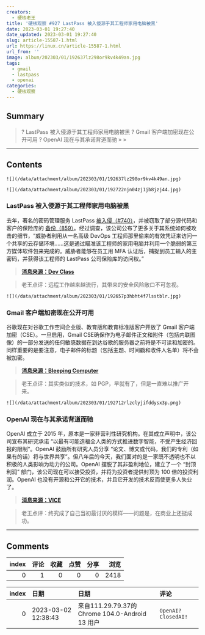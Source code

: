 ```yaml
---
creators:
  - 硬核老王
title: '硬核观察 #927 LastPass 被入侵源于其工程师家用电脑被黑'
date: 2023-03-01 19:27:40
date_updated: 2023-03-01 19:27:40
slug: article-15587-1.html
url: https://linux.cn/article-15587-1.html
url_from: ''
image: album/202303/01/192637lz298or9kv4k49an.jpg
tags:
  - gmail
  - lastpass
  - openai
categories:
  - 硬核观察
---
```


## Summary

> ? LastPass 被入侵源于其工程师家用电脑被黑
> ? Gmail 客户端加密现在公开可用
> ? OpenAI 现在与其承诺背道而驰
> » 
> »

***

<!-- more -->

## Contents

`![](/data/attachment/album/202303/01/192637lz298or9kv4k49an.jpg)`

`![](/data/attachment/album/202303/01/192722njn04zj1jb8jzj44.jpg)`

### LastPass 被入侵源于其工程师家用电脑被黑

去年，著名的密码管理服务 LastPass [被入侵（#740）](https://linux.cn/article-14969-1.html)，并被窃取了部分源代码和客户的保险库的 [备份（859）](https://linux.cn/article-15376-1.html)。经过调查，该公司公布了更多关于其系统如何被攻击的细节，“威胁者利用从一名高级 DevOps 工程师那里偷来的有效凭证来访问一个共享的云存储环境……这是通过瞄准该工程师的家用电脑并利用一个脆弱的第三方媒体软件包来完成的。威胁者能够在员工用 MFA 认证后，捕捉到员工输入的主密码，并获得该工程师的 LastPass 公司保险库的访问权。”

> 
> **[消息来源：Dev Class](https://devclass.com/2023/02/28/securing-the-developer-lastpass-breach-highlights-risks-of-devops-itself/)**
> 
> 
> 

> 
> 老王点评：远程工作越来越流行，其带来的安全风险敞口不可忽视。
> 
> 
> 

`![](/data/attachment/album/202303/01/192657p3hbht4f7lsstblr.jpg)`

### Gmail 客户端加密现在公开可用

谷歌现在对谷歌工作空间企业版、教育版和教育标准版客户开放了 Gmail 客户端加密（CSE）。一旦启用，Gmail CSE确保作为电子邮件正文和附件（包括内联图像）的一部分发送的任何敏感数据在到达谷歌的服务器之前将是不可读和加密的。同样重要的是要注意，电子邮件的标题（包括主题、时间戳和收件人名单）将不会被加密。

> 
> **[消息来源：Bleeping Computer](https://www.bleepingcomputer.com/news/google/google-gmail-client-side-encryption-now-publicly-available/)**
> 
> 
> 

> 
> 老王点评：其实类似的技术，如 PGP，早就有了，但是一直难以推广开来。
> 
> 
> 

`![](/data/attachment/album/202303/01/192712rlzclyjifddysx3p.png)`

### OpenAI 现在与其承诺背道而驰

OpenAI 成立于 2015 年，原本是一家非营利性研究机构。在其成立声明中，该公司宣布其研究承诺 “以最有可能造福全人类的方式推进数字智能，不受产生经济回报的限制”。OpenAI 鼓励所有研究人员分享 “论文、博文或代码，我们的专利（如果有的话）将与世界共享”。但八年后的今天，我们面对的是一家既不透明也不以积极的人类影响为动力的公司。OpenAI 摆脱了其非盈利地位，建立了一个 “封顶利润” 部门，该公司现在可以接受投资，并将为投资者提供封顶为 100 倍的投资利润。OpenAI 也没有开源和公开它的技术，并且它开发的技术反而使更多人失业了。

> 
> **[消息来源：VICE](https://www.vice.com/en/article/5d3naz/openai-is-now-everything-it-promised-not-to-be-corporate-closed-source-and-for-profit)**
> 
> 
> 

> 
> 老王点评：终究成了自己当初最讨厌的模样——问题是，在商业上还挺成功。
> 
> 
>

***

## Comments


|   index |   评论 |   收藏 |   点赞 |   分享 |   浏览 |
|--------:|-------:|-------:|-------:|-------:|-------:|
|       0 |      1 |      0 |      0 |      0 |   2418 |

|   index | 日期                | 日期                                            | 评论                |
|--------:|:--------------------|:------------------------------------------------|:--------------------|
|       0 | 2023-03-02 12:38:43 | 来自111.29.79.37的 Chrome 104.0-Android 13 用户 | `OpenAI? ClosedAI!` |
